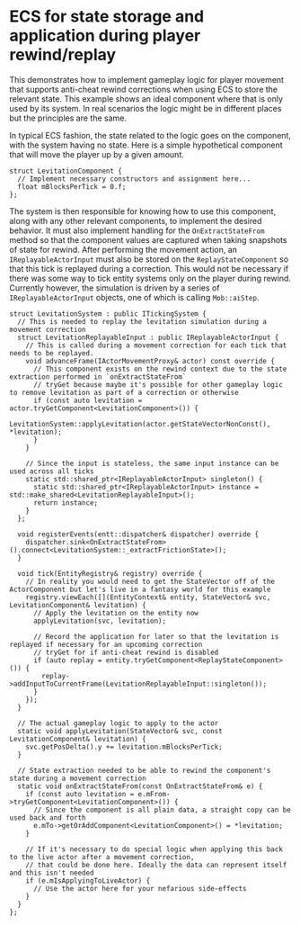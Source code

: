 # ECS for state storage and application during player rewind/replay

This demonstrates how to implement gameplay logic for player movement that supports anti-cheat rewind corrections when using ECS to store the relevant state. This example shows an ideal component where that is only used by its system. In real scenarios the logic might be in different places but the principles are the same.

In typical ECS fashion, the state related to the logic goes on the component, with the system having no state. Here is a simple hypothetical component that will move the player up by a given amount.

```
struct LevitationComponent {
  // Implement necessary constructors and assignment here...
  float mBlocksPerTick = 0.f;
};
```

The system is then responsible for knowing how to use this component, along with any other relevant components, to implement the desired behavior. It must also implement handling for the `OnExtractStateFrom` method so that the component values are captured when taking snapshots of state for rewind. After performing the movement action, an `IReplayableActorInput` must also be stored on the `ReplayStateComponent` so that this tick is replayed during a correction. This would not be necessary if there was some way to tick entity systems only on the player during rewind. Currently however, the simulation is driven by a series of `IReplayableActorInput` objects, one of which is calling `Mob::aiStep`.

```
struct LevitationSystem : public ITickingSystem {
  // This is needed to replay the levitation simulation during a movement correction
  struct LevitationReplayableInput : public IReplayableActorInput {
    // This is called during a movement correction for each tick that needs to be replayed.
    void advanceFrame(IActorMovementProxy& actor) const override {
      // This component exists on the rewind context due to the state extraction performed in `onExtractStateFrom`
      // tryGet because maybe it's possible for other gameplay logic to remove levitation as part of a correction or otherwise
      if (const auto levitation = actor.tryGetComponent<LevitationComponent>()) {
        LevitationSystem::applyLevitation(actor.getStateVectorNonConst(), *levitation);
      }
    }

    // Since the input is stateless, the same input instance can be used across all ticks
    static std::shared_ptr<IReplayableActorInput> singleton() {
      static std::shared_ptr<IReplayableActorInput> instance = std::make_shared<LevitationReplayableInput>();
      return instance;
    }
  };

  void registerEvents(entt::dispatcher& dispatcher) override {
    dispatcher.sink<OnExtractStateFrom>().connect<LevitationSystem::_extractFrictionState>();
  }

  void tick(EntityRegistry& registry) override {
    // In reality you would need to get the StateVector off of the ActorComponent but let's live in a fantasy world for this example
    registry.viewEach([](EntityContext& entity, StateVector& svc, LevitationComponent& levitation) {
      // Apply the levitation on the entity now
      applyLevitation(svc, levitation);

      // Record the application for later so that the levitation is replayed if necessary for an upcoming correction
      // tryGet for if anti-cheat rewind is disabled
      if (auto replay = entity.tryGetComponent<ReplayStateComponent>()) {
        replay->addInputToCurrentFrame(LevitationReplayableInput::singleton());
      }
    });
  }

  // The actual gameplay logic to apply to the actor
  static void applyLevitation(StateVector& svc, const LevitationComponent& levitation) {
    svc.getPosDelta().y += levitation.mBlocksPerTick;
  }

  // State extraction needed to be able to rewind the component's state during a movement correction
  static void onExtractStateFrom(const OnExtractStateFrom& e) {
    if (const auto levitation = e.mFrom->tryGetComponent<LevitationComponent>()) {
      // Since the component is all plain data, a straight copy can be used back and forth
      e.mTo->getOrAddComponent<LevitationComponent>() = *levitation;
    }

    // If it's necessary to do special logic when applying this back to the live actor after a movement correction,
    // that could be done here. Ideally the data can represent itself and this isn't needed
    if (e.mIsApplyingToLiveActor) {
      // Use the actor here for your nefarious side-effects
    }
  }
};
```
